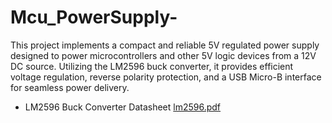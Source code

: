 # Mcu_PowerSupply-
This project implements a compact and reliable 5V regulated power supply designed to power microcontrollers and other 5V logic devices from a 12V DC source. Utilizing the LM2596 buck converter, it provides efficient voltage regulation, reverse polarity protection, and a USB Micro-B interface for seamless power delivery.

- LM2596 Buck Converter Datasheet [lm2596.pdf](https://github.com/user-attachments/files/20847566/lm2596.pdf)
